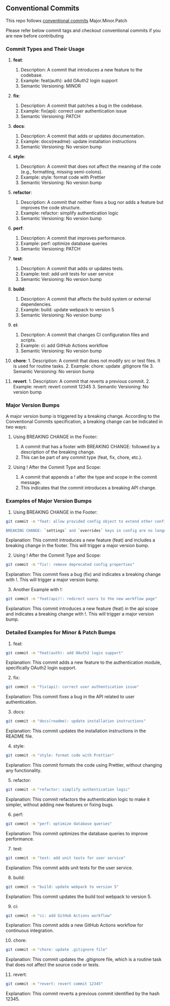 ## Conventional Commits
This repo follows [conventional commits](https://www.conventionalcommits.org/en/v1.0.0/)
Major.Minor.Patch

Please refer below commit tags and checkout conventional commits if you are new before contributing

### Commit Types and Their Usage

1. **feat**:
	1. Description: A commit that introduces a new feature to the codebase.
	2. Example: feat(auth): add OAuth2 login support
   	3. Semantic Versioning: MINOR

2. **fix**:
	1. Description: A commit that patches a bug in the codebase.
	2. Example: fix(api): correct user authentication issue
	3. Semantic Versioning: PATCH

3. **docs**:
	1. Description: A commit that adds or updates documentation.
	2. Example: docs(readme): update installation instructions
	3. Semantic Versioning: No version bump

4. **style**:
	1. Description: A commit that does not affect the meaning of the code (e.g., formatting, missing semi-colons).
	2. Example: style: format code with Prettier
	3. Semantic Versioning: No version bump

5. **refactor**:
	1. Description: A commit that neither fixes a bug nor adds a feature but improves the code structure.
	2. Example: refactor: simplify authentication logic
	3. Semantic Versioning: No version bump

6. **perf**:
	1. Description: A commit that improves performance.
	2. Example: perf: optimize database queries
	3. Semantic Versioning: PATCH

7. **test**:
	1. Description: A commit that adds or updates tests.
	2. Example: test: add unit tests for user service
	3. Semantic Versioning: No version bump

8. **build**:
	1. Description: A commit that affects the build system or external dependencies.
	2. Example: build: update webpack to version 5
	3. Semantic Versioning: No version bump

9.  **ci**:
	1. Description: A commit that changes CI configuration files and scripts.
	2. Example: ci: add GitHub Actions workflow
	3. Semantic Versioning: No version bump

10.  **chore**:
	1. Description: A commit that does not modify src or test files. It is used for routine tasks.
	2. Example: chore: update .gitignore file
	3. Semantic Versioning: No version bump

11.  **revert**:
	1. Description: A commit that reverts a previous commit.
	2. Example: revert: revert commit 12345
	3. Semantic Versioning: No version bump

### Major Version Bumps

A major version bump is triggered by a breaking change. According to the Conventional Commits specification, a breaking change can be indicated in two ways:

1. Using BREAKING CHANGE in the Footer:
	1. A commit that has a footer with BREAKING CHANGE: followed by a description of the breaking change.
	2. This can be part of any commit type (feat, fix, chore, etc.).

2. Using ! After the Commit Type and Scope:
	1. A commit that appends a ! after the type and scope in the commit message.
	2. This indicates that the commit introduces a breaking API change.

### Examples of Major Version Bumps

1. Using BREAKING CHANGE in the Footer:
```sh
git commit -m "feat: allow provided config object to extend other configs

BREAKING CHANGE: `settings` and `overrides` keys in config are no longer supported"
```
Explanation: This commit introduces a new feature (feat) and includes a breaking change in the footer. This will trigger a major version bump.

2. Using ! After the Commit Type and Scope:
```sh
git commit -m "fix!: remove deprecated config properties"
```
Explanation: This commit fixes a bug (fix) and indicates a breaking change with !. This will trigger a major version bump.

3. Another Example with !:
```sh
git commit -m "feat(api)!: redirect users to the new workflow page"
```
Explanation: This commit introduces a new feature (feat) in the api scope and indicates a breaking change with !. This will trigger a major version bump.

### Detailed Examples for Minor & Patch Bumps

1. feat:
```sh
git commit -m "feat(auth): add OAuth2 login support"
```
Explanation: This commit adds a new feature to the authentication module, specifically OAuth2 login support.

2. fix:
```sh
git commit -m "fix(api): correct user authentication issue"
```
Explanation: This commit fixes a bug in the API related to user authentication.

3. docs:
```sh
git commit -m "docs(readme): update installation instructions"
```
Explanation: This commit updates the installation instructions in the README file.

4. style:
```sh
git commit -m "style: format code with Prettier"
```
Explanation: This commit formats the code using Prettier, without changing any functionality.

5. refactor:
```sh
git commit -m "refactor: simplify authentication logic"
```
Explanation: This commit refactors the authentication logic to make it simpler, without adding new features or fixing bugs.

6. perf:
```sh
git commit -m "perf: optimize database queries"
```
Explanation: This commit optimizes the database queries to improve performance.

7. test:
```sh
git commit -m "test: add unit tests for user service"
```
Explanation: This commit adds unit tests for the user service.

8. build:
```sh
git commit -m "build: update webpack to version 5"
```
Explanation: This commit updates the build tool webpack to version 5.

9. ci:
```sh
git commit -m "ci: add GitHub Actions workflow"
```
Explanation: This commit adds a new GitHub Actions workflow for continuous integration.

10. chore:
```sh
git commit -m "chore: update .gitignore file"
```
Explanation: This commit updates the .gitignore file, which is a routine task that does not affect the source code or tests.

11. revert:
```sh
git commit -m "revert: revert commit 12345"
```
Explanation: This commit reverts a previous commit identified by the hash 12345.
